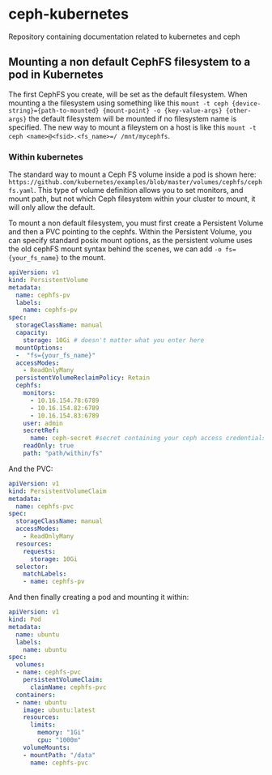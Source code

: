 # ceph-kubernetes
Repository containing documentation related to kubernetes and ceph

## Mounting a non default CephFS filesystem to a pod in Kubernetes

The first CephFS you create, will be set as the default filesystem. When mounting a the filesystem using something like this `mount -t ceph {device-string}={path-to-mounted} {mount-point} -o {key-value-args} {other-args}` the default filesystem will be mounted if no filesystem name is specified. The new way to mount a fileystem on a host is like this `mount -t ceph <name>@<fsid>.<fs_name>=/ /mnt/mycephfs`.

### Within kubernetes

The standard way to mount a Ceph FS volume inside a pod is shown here: `https://github.com/kubernetes/examples/blob/master/volumes/cephfs/cephfs.yaml`. This type of volume definition allows you to set monitors, and mount path, but not which Ceph filesystem within your cluster to mount, it will only allow the default.

To mount a non default filesystem, you must first create a Persistent Volume and then a PVC pointing to the cephfs.
Within the Persistent Volume, you can specify standard posix mount options, as the persistent volume uses the old cephFS mount syntax behind the scenes, we can add `-o fs={your_fs_name}` to the mount.

```yaml
apiVersion: v1
kind: PersistentVolume
metadata:
  name: cephfs-pv
  labels:
    name: cephfs-pv
spec:
  storageClassName: manual
  capacity:
    storage: 10Gi # doesn't matter what you enter here
  mountOptions:
  -  "fs={your_fs_name}"
  accessModes:
    - ReadOnlyMany
  persistentVolumeReclaimPolicy: Retain
  cephfs:
    monitors:
      - 10.16.154.78:6789
      - 10.16.154.82:6789
      - 10.16.154.83:6789
    user: admin
    secretRef:
      name: ceph-secret #secret containing your ceph access credentials, more info here: https://github.com/kubernetes/examples/tree/master/volumes/cephfs
    readOnly: true
    path: "path/within/fs"
```

And the PVC:

```yaml
apiVersion: v1
kind: PersistentVolumeClaim
metadata:
  name: cephfs-pvc
spec:
  storageClassName: manual
  accessModes:
    - ReadOnlyMany
  resources:
    requests:
      storage: 10Gi
  selector:
    matchLabels:
    - name: cephfs-pv
```

And then finally creating a pod and mounting it within:

```yaml
apiVersion: v1
kind: Pod
metadata:
  name: ubuntu
  labels:
    name: ubuntu
spec:
  volumes:
  - name: cephfs-pvc
    persistentVolumeClaim:
      claimName: cephfs-pvc
  containers:
  - name: ubuntu
    image: ubuntu:latest
    resources:
      limits:
        memory: "1Gi"
        cpu: "1000m"
    volumeMounts:
    - mountPath: "/data"
      name: cephfs-pvc
```
